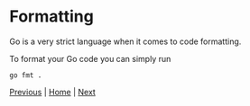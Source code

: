 # Formatting

Go is a very strict language when it comes to code formatting.

To format your Go code you can simply run
```
go fmt .
```

[Previous](./the_go_tool.md) | [Home](../README.md#environment-setup) | [Next](./linting.md)